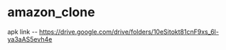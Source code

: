 # amazon_clone


apk link -- https://drive.google.com/drive/folders/10eSitokt81cnF9xs_6l-ya3aAS5evh4e



